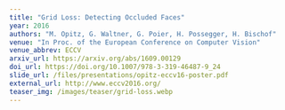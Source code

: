 ```yaml
---
title: "Grid Loss: Detecting Occluded Faces"
year: 2016
authors: "M. Opitz, G. Waltner, G. Poier, H. Possegger, H. Bischof"
venue: "In Proc. of the European Conference on Computer Vision"
venue_abbrev: ECCV
arxiv_url: https://arxiv.org/abs/1609.00129
doi_url: https://doi.org/10.1007/978-3-319-46487-9_24
slide_url: /files/presentations/opitz-eccv16-poster.pdf
external_url: http://www.eccv2016.org/
teaser_img: /images/teaser/grid-loss.webp
---
```

